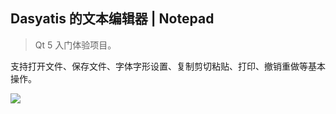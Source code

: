 ## Dasyatis 的文本编辑器 | Notepad

> Qt 5 入门体验项目。

支持打开文件、保存文件、字体字形设置、复制剪切粘贴、打印、撤销重做等基本操作。

![](https://bobby285271.coding.net/p/img/d/img/git/raw/master/notepad-screenshot.png)
